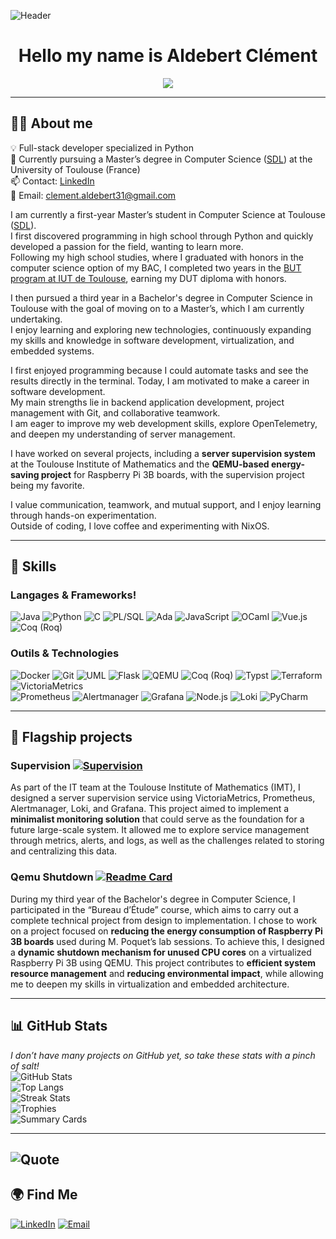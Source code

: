 <!-- Aldebert Clément -->
![Header](https://capsule-render.vercel.app/api?type=waving&color=gradient&height=150&section=header&text=Wellcome&fontSize=40&fontColor=fff)
<h1 align="center">Hello my name is Aldebert Clément</h1>

<p align="center">
  <img src="https://readme-typing-svg.herokuapp.com?color=%2336BCF7&lines=I+turn+coffee+into+code;
I+love/hate+Nixos;Languages:+Java,+Python,+C;+PL/QL,+Ada,+JavaScript,+OCaml;+Vue.js;
Tools+%26+Technologies:+Docker,+Git;+UML,+Flask,+QEMU,+Coq+(Roq);+Typst,+Terraform,+VictoriaMetrics;+Prometheus,+Alertmanager,+Grafana;
+Node.js,+Loki;
Methodologies:+Team+work;+Agile+methods;+Adaptable+to+new+languages+%26+tech" />
</p>

---

## 👨‍💻 About me

💡 Full-stack developer specialized in Python  
🎯 Currently pursuing a Master’s degree in Computer Science ([SDL](https://www.master-developpement-logiciel.fr/)) at the University of Toulouse (France)  
📫 Contact: [LinkedIn](https://www.linkedin.com/in/clément-aldebert)  
📧 Email: [clement.aldebert31@gmail.com](mailto:clement.aldebert31@gmail.com)

I am currently a first-year Master’s student in Computer Science at Toulouse ([SDL](https://www.master-developpement-logiciel.fr/)).  
I first discovered programming in high school through Python and quickly developed a passion for the field, wanting to learn more.  
Following my high school studies, where I graduated with honors in the computer science option of my BAC, I completed two 
years in the [BUT program at IUT de Toulouse](https://iut.univ-tlse3.fr/bachelor-specialite-informatique), earning my DUT diploma with honors.  

I then pursued a third year in a Bachelor's degree in Computer Science in Toulouse with the goal of moving on to a Master’s,
which I am currently undertaking.  
I enjoy learning and exploring new technologies, continuously expanding my skills and knowledge in software development, 
virtualization, and embedded systems.

I first enjoyed programming because I could automate tasks and see the results directly in the terminal. 
Today, I am motivated to make a career in software development.  
My main strengths lie in backend application development, project management with Git, and collaborative teamwork.  
I am eager to improve my web development skills, explore OpenTelemetry, and deepen my understanding of server management.  

I have worked on several projects, including a **server supervision system** at the Toulouse Institute of Mathematics 
and the **QEMU-based energy-saving project** for Raspberry Pi 3B boards, with the supervision project being my favorite.  

I value communication, teamwork, and mutual support, and I enjoy learning through hands-on experimentation.   
Outside of coding, I love coffee and experimenting with NixOS.

---

## 🧠 Skills

### Langages & Frameworks!
![Java](https://img.shields.io/badge/-Java-007396?logo=java&logoColor=white)
![Python](https://img.shields.io/badge/-Python-3776AB?logo=python&logoColor=white)
![C](https://img.shields.io/badge/-C-00599C?logo=c&logoColor=white)
![PL/SQL](https://img.shields.io/badge/-PL%2FSQL-429EDB?logo=oracle&logoColor=white)
![Ada](https://img.shields.io/badge/-Ada-02f88c?logo=ada&logoColor=white)
![JavaScript](https://img.shields.io/badge/-JavaScript-F7DF1E?logo=javascript&logoColor=000)
![OCaml](https://img.shields.io/badge/-OCaml-3be133?logo=ocaml&logoColor=white)
![Vue.js](https://img.shields.io/badge/-Vue.js-42b883?logo=vue.js&logoColor=white)
![Coq (Roq)](https://img.shields.io/badge/-Coq%20(Roq)-7f1fbf?logoColor=white)

### Outils & Technologies
![Docker](https://img.shields.io/badge/-Docker-2496ED?logo=docker&logoColor=white)
![Git](https://img.shields.io/badge/-Git-F05032?logo=git&logoColor=white)
![UML](https://img.shields.io/badge/-UML-007ACC?logo=uml&logoColor=white)
![Flask](https://img.shields.io/badge/-Flask-000000?logo=flask&logoColor=white)
![QEMU](https://img.shields.io/badge/-QEMU-CC0000?logoColor=white)
![Coq (Roq)](https://img.shields.io/badge/-Coq%20(Roq)-7f1fbf?logoColor=white)
![Typst](https://img.shields.io/badge/-Typst-0f52ba?logoColor=white)
![Terraform](https://img.shields.io/badge/-Terraform-623CE4?logo=terraform&logoColor=white)
![VictoriaMetrics](https://img.shields.io/badge/-VictoriaMetrics-ff6600?logoColor=white)  
![Prometheus](https://img.shields.io/badge/-Prometheus-ff6b00?logo=prometheus&logoColor=white)
![Alertmanager](https://img.shields.io/badge/-Alertmanager-ff0000?logoColor=white)
![Grafana](https://img.shields.io/badge/-Grafana-F46800?logo=grafana&logoColor=white)
![Node.js](https://img.shields.io/badge/-Node.js-43853D?logo=node.js&logoColor=white)
![Loki](https://img.shields.io/badge/-Loki-2e3436?logoColor=white)
![PyCharm](https://img.shields.io/badge/-PyCharm-000000?logo=PyCharm&logoColor=white)


---

## 🚀 Flagship projects

### Supervision [![Supervision](https://img.shields.io/badge/GitLab-Supervision-orange?logo=gitlab)](https://plmlab.math.cnrs.fr/imt/supervision)  

As part of the IT team at the Toulouse Institute of Mathematics (IMT), I designed a server supervision service using 
VictoriaMetrics, Prometheus, Alertmanager, Loki, and Grafana. This project aimed to implement a **minimalist monitoring 
solution** that could serve as the foundation for a future large-scale system. It allowed me to explore service management 
through metrics, alerts, and logs, as well as the challenges related to storing and centralizing this data.

### Qemu Shutdown [![Readme Card](https://img.shields.io/badge/GitHub-qemu--shutdown--25-181717?logo=github&logoColor=white)](https://github.com/mpoquet/qemu-shutdown-25)  

During my third year of the Bachelor's degree in Computer Science, I participated in the “Bureau d’Étude” course, 
which aims to carry out a complete technical project from design to implementation. I chose to work on a project focused
on **reducing the energy consumption of Raspberry Pi 3B boards** used during M. Poquet’s lab sessions. To achieve this, 
I designed a **dynamic shutdown mechanism for unused CPU cores** on a virtualized Raspberry Pi 3B using QEMU.
This project contributes to **efficient system resource management** and **reducing environmental impact**, while allowing
me to deepen my skills in virtualization and embedded architecture. 

---

## 📊 GitHub Stats

*I don’t have many projects on GitHub yet, so take these stats with a pinch of salt!*  
![GitHub Stats](https://github-readme-stats.vercel.app/api?username=AldebertClement&show_icons=true&theme=tokyonight)  
![Top Langs](https://github-readme-stats.vercel.app/api/top-langs/?username=AldebertClement&layout=compact&theme=tokyonight)  
![Streak Stats](https://github-readme-streak-stats.herokuapp.com/?user=AldebertClement&theme=tokyonight)  
![Trophies](https://github-profile-trophy.vercel.app/?username=AldebertClement&theme=onedark)  
![Summary Cards](https://github-profile-summary-cards.vercel.app/api/cards/profile-details?username=AldebertClement&theme=github_dark)  
<!-- [Metrics](https://metrics.lecoq.io/?user=AldebertClement) -->

---

![Quote](https://quotes-github-readme.vercel.app/api?type=horizontal&theme=tokyonight)  
---

## 🌍 Find Me

[![LinkedIn](https://img.shields.io/badge/-LinkedIn-blue?logo=linkedin&logoColor=white)](https://www.linkedin.com/in/clément-aldebert)
[![Email](https://img.shields.io/badge/-Email-D14836?logo=gmail&logoColor=white)](mailto:clement.aldebert31@gmail.com)

